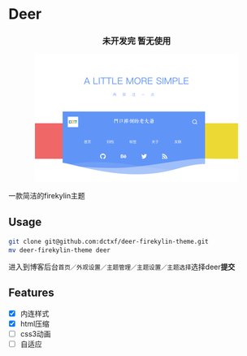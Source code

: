 # Deer

<div align="center">
<h3>未开发完 暂无使用</h3>
<div>
<a href="https://dctxf.com"><img src="screenshot.png" width="400" height="250"/></a>
</div>
</div>

一款简洁的firekylin主题

## Usage

```bash
git clone git@github.com:dctxf/deer-firekylin-theme.git
mv deer-firekylin-theme deer
```

进入到博客后台`首页／外观设置／主题管理／主题设置／主题选择`选择deer**提交**

## Features

- [x] 内连样式
- [x] html压缩
- [ ] css3动画
- [ ] 自适应